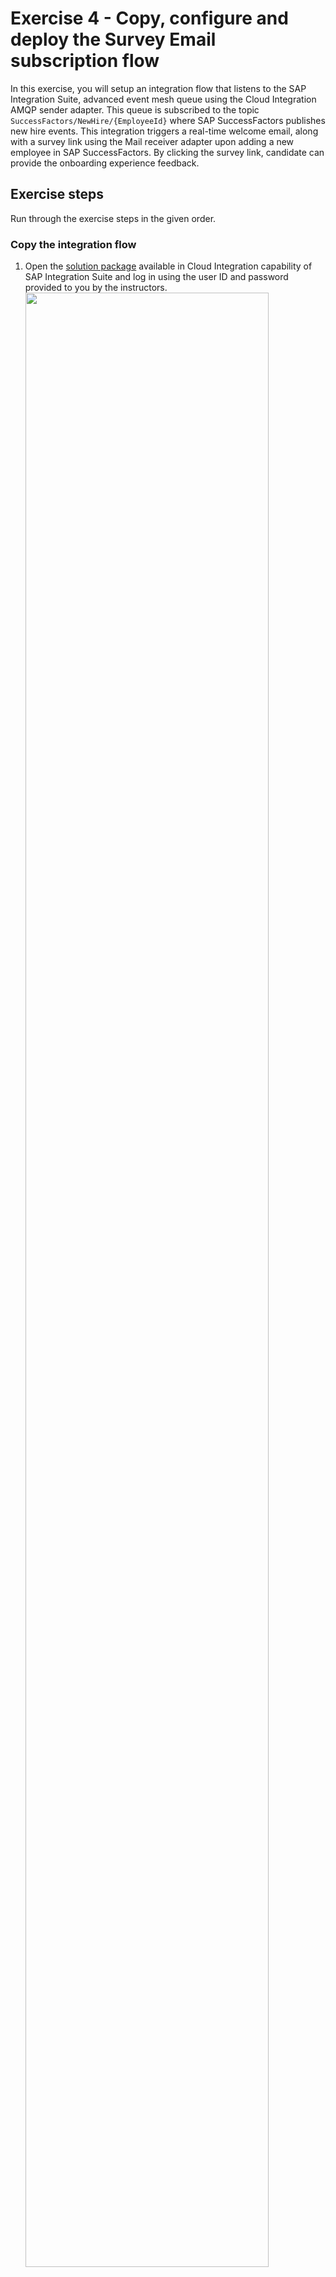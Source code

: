 # Exercise 4 - Copy, configure and deploy the Survey Email subscription flow

In this exercise, you will setup an integration flow that listens to the SAP Integration Suite, advanced event mesh queue using the Cloud Integration AMQP sender adapter. This queue is subscribed to the topic `SuccessFactors/NewHire/{EmployeeId}` where SAP SuccessFactors publishes new hire events. This integration triggers a real-time welcome email, along with a survey link using the Mail receiver adapter upon adding a new employee in SAP SuccessFactors. By clicking the survey link, candidate can provide the onboarding experience feedback.

## Exercise steps

Run through the exercise steps in the given order.

### Copy the integration flow

1. Open the [solution package](https://in264-72e8h9xc.integrationsuite.cfapps.eu10-002.hana.ondemand.com/shell/design/contentpackage/IN264CombineSAPIntegrationSuiteandSAPBuildProcessAutomationinHR?section=ARTIFACTS) available in Cloud Integration capability of SAP Integration Suite and log in using the user ID and password provided to you by the instructors.
<br><img src="/exercises/ex4/images/CI_Solution_Package.png" width=90% height=90%> 	

2. Search for the **SAP SFSF New Hire Welcome Email with Survey Link** integration flow and from the **Actions** menu, select the **Copy** menu entry.
<br><img src="/exercises/ex4/images/CI_SM_Copy_1.png" width=90% height=90%> 	

3. In the **Copy** dialog, update the name of the integration flow to **SAP SFSF New Hire Welcome Email with Survey Link - IN264-XXX**
   > [!IMPORTANT]  
   > Replace **XXX** with the participant number that is assigned to you.
   <img src="/exercises/ex4/images/CI_SM_Copy_2.png" width=90% height=90%>
     
4. Press **Select** to choose another package as destination.
<br/>As the target package, choose the package that you had created in [exercise 3](../ex3/README.md) i.e. **Combine SAP Integration Suite and SAP Build Process Automation in HR - IN264-XXX** to ensure that the integration flow is copied into your package.
   > [!IMPORTANT]  
   > Replace **XXX** with the participant number that is assigned to you.
   <img src="/exercises/ex4/images/CI_SM_Copy_3.png" width=90% height=90%>

5. When done, select the **Copy** button to copy the Integration Flow into your package.
<br><img src="/exercises/ex4/images/CI_SM_Copy_4.png" width=90% height=90%>

6. After the integration flow has been copied, you are asked to navigate to your package. Confirm by clicking on the **Navigate** button.
<br><img src="/exercises/ex4/images/CI_SM_Navigate.png" width=90% height=90%>

### Configure and deploy the integration flow

7. After copying the integration flow **SAP SFSF New Hire Welcome Email with Survey Link - IN264-XXX**, you should see the same in your package. From the **Actions** menu of the integration flow, select the **Configure** menu entry.
<br><img src="/exercises/ex4/images/CI_SM_Configure_1.png" width=90% height=90%>

8. In the **Conifigure** dialog, as *Queue Name* enter **NewHire_SurveyEmail_IN264-XXX**. This queue has already been created in [exercise 1](../ex1/README.md).
   > [!IMPORTANT]  
   > Replace **XXX** with the participant number that is assigned to you.
   <img src="/exercises/ex4/images/CI_SM_Configure_2.png" width=90% height=90%>
    
9. Then click on **Save** button, in case of any warning just ignore it. Once saved, click on the **Deploy** button.
<br><img src="/exercises/ex4/images/CI_SM_Configure_Save.png" width=90% height=90%>
    
10. Click on **Yes** to confirm the deployment and close the confirmation dialog.
<br><img src="/exercises/ex4/images/CI_SM_Deploy_Confirmation.png" width=80% height=80%>
<br><img src="/exercises/ex4/images/CI_SM_Deployment.png" width=80% height=80%>

### Check the deployment status

11. From the navigation pane on the left side, switch to the **Monitor --> Integrations** area.
    >Hint: By clicking on the burger icon on the top left corner, you can expand the navigation pane.
    
    <br><img src="/exercises/ex4/images/CI_SM_Monitor_1.png" width=40% height=40%>

13. In the Monitor overview, select the first tile below the **Manage Integration Content** section.
<br><img src="/exercises/ex4/images/CI_SM_Monitor_2.png" width=80% height=80%>

14. Search for your integration flow i.e. **SAP SFSF New Hire Welcome Email with Survey Link - IN264-XXX**. Check and confirm that the status has turned to **Started**.
    > [!IMPORTANT]
    > Replace **XXX** with the participant number that is assigned to you.
    <img src="/exercises/ex4/images/CI_SM_Monitor_Started.png" width=90% height=90%>

## Summary

At the end of this exercise, you should have copied, configured and deployed an integration flow to send out the welcome email along with the survey link to the newly hired employee's email ID.

Continue to - [Exercise 5 - Copy, configure and deploy the SAP S/4Hana Purchase Requsition subscription flow](/exercises/ex5/README.md)

